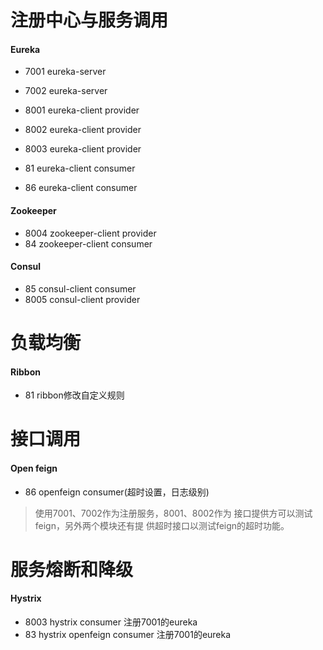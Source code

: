 # 注册中心与服务调用
#### Eureka
- 7001 eureka-server
- 7002 eureka-server

- 8001 eureka-client provider
- 8002 eureka-client provider
- 8003 eureka-client provider
- 81   eureka-client consumer
- 86   eureka-client consumer

#### Zookeeper
- 8004 zookeeper-client provider
- 84 zookeeper-client consumer

#### Consul
- 85 consul-client consumer
- 8005 consul-client provider

# 负载均衡
#### Ribbon
- 81 ribbon修改自定义规则

# 接口调用
#### Open feign
- 86 openfeign consumer(超时设置，日志级别)
> 使用7001、7002作为注册服务，8001、8002作为
> 接口提供方可以测试feign，另外两个模块还有提
> 供超时接口以测试feign的超时功能。

# 服务熔断和降级
#### Hystrix
- 8003 hystrix consumer 注册7001的eureka
- 83 hystrix openfeign consumer 注册7001的eureka

